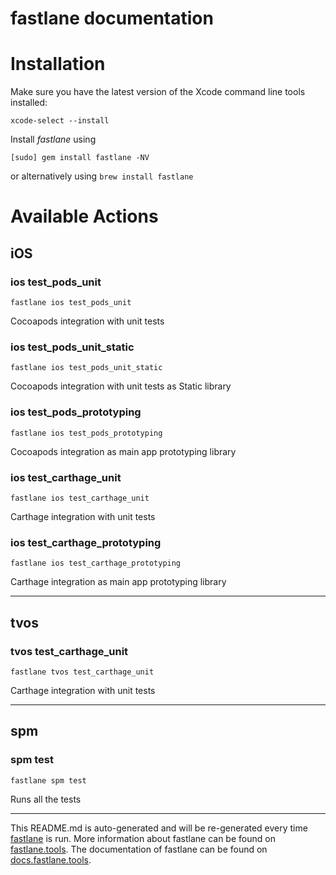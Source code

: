 fastlane documentation
================
# Installation

Make sure you have the latest version of the Xcode command line tools installed:

```
xcode-select --install
```

Install _fastlane_ using
```
[sudo] gem install fastlane -NV
```
or alternatively using `brew install fastlane`

# Available Actions
## iOS
### ios test_pods_unit
```
fastlane ios test_pods_unit
```
Cocoapods integration with unit tests
### ios test_pods_unit_static
```
fastlane ios test_pods_unit_static
```
Cocoapods integration with unit tests as Static library
### ios test_pods_prototyping
```
fastlane ios test_pods_prototyping
```
Cocoapods integration as main app prototyping library
### ios test_carthage_unit
```
fastlane ios test_carthage_unit
```
Carthage integration with unit tests
### ios test_carthage_prototyping
```
fastlane ios test_carthage_prototyping
```
Carthage integration as main app prototyping library

----

## tvos
### tvos test_carthage_unit
```
fastlane tvos test_carthage_unit
```
Carthage integration with unit tests

----

## spm
### spm test
```
fastlane spm test
```
Runs all the tests

----

This README.md is auto-generated and will be re-generated every time [fastlane](https://fastlane.tools) is run.
More information about fastlane can be found on [fastlane.tools](https://fastlane.tools).
The documentation of fastlane can be found on [docs.fastlane.tools](https://docs.fastlane.tools).
